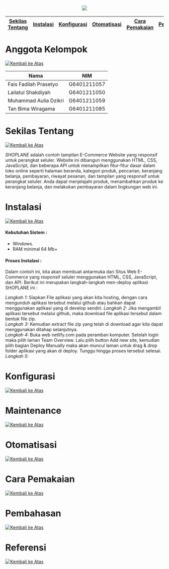 <h1 align="center"><img src="[https://lh3.googleusercontent.com/pw/ADCreHfNL9qvVgMNtrhTz6MPr03sbWIDOHIisacb94EFNj2kN4eAJ0bjowobJGD4DuLE40E1albLuobt5OhUbSY4ZBRK84rm3NbxXBbgf99JkiXWCVC9aUIxhlKaqhiTaJDn1A54gOtRFggV2bF__8Ige-LrZ72SInZkXUMwYDufneqaZpEWbnPd06szJ7SyECqgdqqKrqU6q-sEhvUfo45NwtHY0YoIpDZsJiayb3cEs-NNtZk-X9fbJBA8Bat_T20_vAAr0K5i9iJpoDRvNlCsUdJxuHZEqDWXKxRw22ixGZLfh6ctgHZpt4ENKK8G9_942JjWMWO-VlsQgE-gJfEqXcYJsZ6-bkgy5jK3BDaOyaJstvbIzCMN8S-i8rUzc9EO2ecILWdA997rIH7ciQ1iTpjvj4Pt02Fl6BbCg9pa4-A9Nd4pB4Jp2JtA6gz4CpLiqiyqG5wwY00biJRGlyKu8Vu-saL1BGdM4LQ7MCDyuPw3LiCaEOHxOtYZkU0w8YeLGL7m9pdcS8lzeoxz5bT8r-w-blgHs-dEm8Nua9MjPUtAuQakkxwcCKerhJ4rL7Dutf6Nh1M7mVkeP9S4Oq8iofqFFBNz2MQ-HCfIr0vMjNiVTEaoLHUTIpcrLxdUhg5kO3uFVvm8BhHwsjwH3_b5lqyPa2G3FhoEy7v7E7PZLmzvAA2CrcD0gQkq_8IKxhnJ4rTU2pQ3dxk8DYxptzhuTyeAlfpaGJHCSX5_RPRQBCPqki6DIr5aaycBejY3g4mU_q2tWDYaJSwNpdDq-P3O6511qb-0vPfUH2tjg_P8JN59wLkJPf7lCVM09pzM9WF7YzSH2XCyCoTmkPoAuA7ciTvlSDI3LAzcc1teLzbjJbHhv0lUtQkQffE_rI-1vzDd5XN0R-MpUblaHFU6qsPqvbRISWzLt5TM-36le5SqAfKeaKD8DkahHZtrjg8loNq9zaaD1SAbfWrifyG7RLK4NpBj8Jw2wKXPGX6Cc7Ikjnt33k0olWb421vEtqYgdsxAcNGMVWzhDoHhoWwbpk-3x2BEQGoHc8lvkUgXKQW8P5gMqTjRSmfhHkbxt51q020-EvmjB46Slg=w655-h138-s-no?authuser=0"400](https://jocular-lolly-f7be24.netlify.app/home)" ></h1>

<style>
  .custom-button {
    background-color: #3498db;
    color: #ffffff;
    padding: 5px 10px;
    border-radius: 5px;
    text-decoration: none;
  }
</style>

[Sekilas Tentang](#sekilas-tentang) | [Instalasi](#instalasi) | [Konfigurasi](#konfigurasi) | [Otomatisasi](#otomatisasi) | [Cara Pemakaian](#cara-pemakaian) | [Pembahasan](#pembahasan) | [Referensi](#referensi)
:---:|:---:|:---:|:---:|:---:|:---:|:---:


# Anggota Kelompok
[![Kembali ke Atas](https://img.shields.io/badge/Kembali%20ke%20Atas-%E2%86%91-blue)](#)

| Nama                     | NIM           | 
| ------------------------ | ------------- | 
| Fais Fadilah Prasetyo    | G6401211057   |
| Lailatul Shakdiyah       | G6401211050   | 
| Muhammad Aulia Dzikri    | G6401211059   |
| Tan Bima Wiragama        | G6401211085   |


# Sekilas Tentang
[![Kembali ke Atas](https://img.shields.io/badge/Kembali%20ke%20Atas-%E2%86%91-blue)](#)

*SHOPLANE* adalah contoh tampilan E-Commerce Website yang responsif untuk perangkat seluler. Website ini dibangun menggunakan HTML, CSS, JavaScript, dan beberapa API untuk menampilkan fitur-fitur dasar dalam toko online seperti halaman beranda, kategori produk, pencarian, keranjang belanja, pembayaran, riwayat pesanan, dan tampilan yang responsif untuk perangkat seluler. Anda dapat menjelajahi produk, menambahkan produk ke keranjang belanja, dan melakukan pembayaran dalam lingkungan web ini.


# Instalasi
[![Kembali ke Atas](https://img.shields.io/badge/Kembali%20ke%20Atas-%E2%86%91-blue)](#)

#### Kebutuhan Sistem :
- Windows.
- RAM minimal 64 Mb+

#### Proses Instalasi :
Dalam contoh ini, kita akan membuat antarmuka dari Situs Web E-Commerce yang responsif seluler menggunakan HTML, CSS, JavaScript, dan API. Berikut ini merupakan langkah-langkah men-deploy aplikasi SHOPLANE ini :

*Langkah 1:* Siapkan File aplikasi yang akan kita hosting, dengan cara mengunduh aplikasi tersebut melalui github atau bahkan dapat menggunakan aplikasi yang di develop sendiri. 
*Langkah 2:* Jika mengambil aplikasi tersebut melalui github, maka download file aplikasi tersebut dalam bentuk file zip. <br /> 
*Langkah 3:* Kemudian extract file zip yang telah di download agar kita dapat menggunakan ditahap selanjutnya. <br />
*Langkah 4:* Buka web netlify.com pada peramban komputer. Setelah login maka pilih laman Team Overview. Lalu pilih button Add new site, kemudian pilih bagian Deploy Manually maka akan muncul laman untuk drag & drop folder aplikasi yang akan di deploy. Tunggu hingga proses tersebut selesai. <br />
*Langkah 5:* 


# Konfigurasi
[![Kembali ke Atas](https://img.shields.io/badge/Kembali%20ke%20Atas-%E2%86%91-blue)](#)

# Maintenance
[![Kembali ke Atas](https://img.shields.io/badge/Kembali%20ke%20Atas-%E2%86%91-blue)](#)


# Otomatisasi
[![Kembali ke Atas](https://img.shields.io/badge/Kembali%20ke%20Atas-%E2%86%91-blue)](#)



# Cara Pemakaian
[![Kembali ke Atas](https://img.shields.io/badge/Kembali%20ke%20Atas-%E2%86%91-blue)](#)



# Pembahasan
[![Kembali ke Atas](https://img.shields.io/badge/Kembali%20ke%20Atas-%E2%86%91-blue)](#)



# Referensi
[![Kembali ke Atas](https://img.shields.io/badge/Kembali%20ke%20Atas-%E2%86%91-blue)](#)
